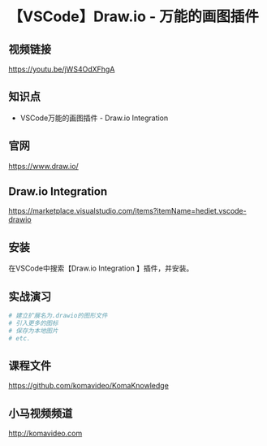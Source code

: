 【VSCode】Draw.io - 万能的画图插件
================================

## 视频链接

https://youtu.be/jWS4OdXFhgA

## 知识点

* VSCode万能的画图插件 - Draw.io Integration 

## 官网

https://www.draw.io/

## Draw.io Integration

https://marketplace.visualstudio.com/items?itemName=hediet.vscode-drawio

## 安装

在VSCode中搜索【Draw.io Integration 】插件，并安装。

## 实战演习

```bash
# 建立扩展名为.drawio的图形文件
# 引入更多的图标
# 保存为本地图片
# etc.
```

## 课程文件

https://github.com/komavideo/KomaKnowledge

## 小马视频频道

http://komavideo.com
